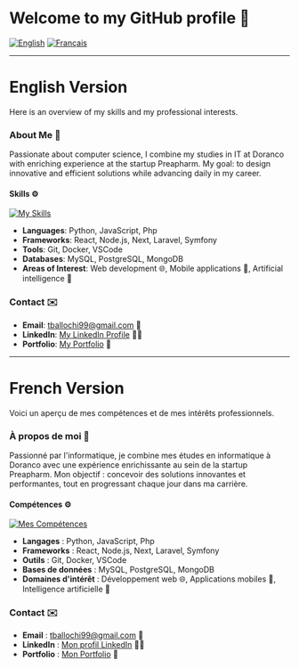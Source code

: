 # Welcome to my GitHub profile :rocket:

[![English](https://img.shields.io/badge/lang-English-blue)](#english-version) [![Français](https://img.shields.io/badge/lang-Fran%C3%A7ais-red)](#french-version)

---

<a name="english-version"></a>
# English Version

Here is an overview of my skills and my professional interests.

### About Me :wave:
Passionate about computer science, I combine my studies in IT at Doranco with enriching experience at the startup Preapharm. My goal: to design innovative and efficient solutions while advancing daily in my career.

#### Skills :gear:
[![My Skills](https://skillicons.dev/icons?i=js,html,css,python,javascript,next,php,react,laravel,symfony,node)](https://skillicons.dev)

- **Languages**: Python, JavaScript, Php
- **Frameworks**: React, Node.js, Next, Laravel, Symfony
- **Tools**: Git, Docker, VSCode
- **Databases**: MySQL, PostgreSQL, MongoDB
- **Areas of Interest**: Web development :globe_with_meridians:, Mobile applications :iphone:, Artificial intelligence :robot:

### Contact :envelope:
- **Email**: [tballochi99@gmail.com](mailto:tballochi99@gmail.com) :email:
- **LinkedIn**: [My LinkedIn Profile](https://www.linkedin.com/in/timot%C3%A9-ballochi/) :man_office_worker:
- **Portfolio**: [My Portfolio](https://portfolio-tballochi.vercel.app/) :page_facing_up:

---

<a name="french-version"></a>
# French Version

Voici un aperçu de mes compétences et de mes intérêts professionnels.

### À propos de moi :wave:
Passionné par l'informatique, je combine mes études en informatique à Doranco avec une expérience enrichissante au sein de la startup Preapharm. Mon objectif : concevoir des solutions innovantes et performantes, tout en progressant chaque jour dans ma carrière.

#### Compétences :gear:
[![Mes Compétences](https://skillicons.dev/icons?i=js,html,css,python,javascript,next,php,react,laravel,symfony,node)](https://skillicons.dev)

- **Langages** : Python, JavaScript, Php
- **Frameworks** : React, Node.js, Next, Laravel, Symfony
- **Outils** : Git, Docker, VSCode
- **Bases de données** : MySQL, PostgreSQL, MongoDB
- **Domaines d'intérêt** : Développement web :globe_with_meridians:, Applications mobiles :iphone:, Intelligence artificielle :robot:

### Contact :envelope:
- **Email** : [tballochi99@gmail.com](mailto:tballochi99@gmail.com) :email:
- **LinkedIn** : [Mon profil LinkedIn](https://www.linkedin.com/in/timot%C3%A9-ballochi/) :man_office_worker:
- **Portfolio** : [Mon Portfolio](https://portfolio-tballochi.vercel.app/) :page_facing_up:
